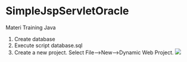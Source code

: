 # SimpleJspServletOracle
Materi Training Java

1. Create database
2. Execute script database.sql
3. Create a new project. Select File—>New—>Dynamic Web Project.
   ![](https://github.com/MorisSoft/SimpleJspServletOracle/images/eclipse-1.jpeg)
